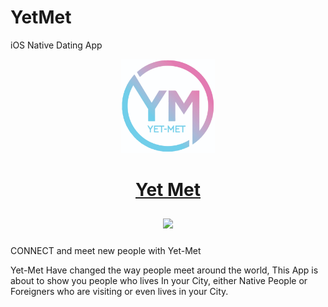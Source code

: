 # YetMet
 iOS Native Dating App

<p align="center">
  <a href="https://www.zedinternational.net/">
    <img width="150px" src="https://github.com/GuruDev920/YetMet/blob/main/YetMet/Resources/Assets.xcassets/AppIcon.appiconset/1024.png?raw=true">
    <h1 align="center">Yet Met</h1>
  </a>
</p>


<p align="center">
<a href="https://apps.apple.com/mn/app/yet-met/id1573387822">
    <img width="160px" style="margin: 10px 10px;" src="https://proximity-mobile.firebaseapp.com/images/download/download-app-store.png">
</a>
</p>

CONNECT and meet new people with Yet-Met

Yet-Met Have changed the way people meet around the world, This App is about to show you people who lives In your City, either Native People or Foreigners who are visiting or even lives in your City.
